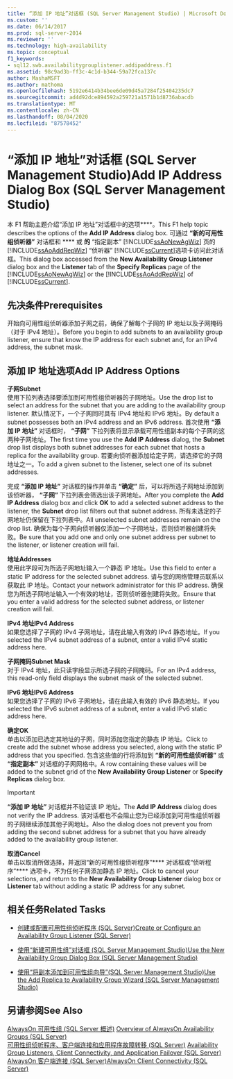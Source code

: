 ```yaml
---
title: “添加 IP 地址”对话框 (SQL Server Management Studio) | Microsoft Docs
ms.custom: ''
ms.date: 06/14/2017
ms.prod: sql-server-2014
ms.reviewer: ''
ms.technology: high-availability
ms.topic: conceptual
f1_keywords:
- sql12.swb.availabilitygrouplistener.addipaddress.f1
ms.assetid: 98c9ad3b-ff3c-4c1d-b344-59a72fca137c
author: MashaMSFT
ms.author: mathoma
ms.openlocfilehash: 5192e6414b34bee6de09d45a7284f25404235dc7
ms.sourcegitcommit: ad4d92dce894592a259721a1571b1d8736abacdb
ms.translationtype: MT
ms.contentlocale: zh-CN
ms.lasthandoff: 08/04/2020
ms.locfileid: "87578452"
---
```

# <a name="add-ip-address-dialog-box-sql-server-management-studio"></a><span data-ttu-id="f9315-102">“添加 IP 地址”对话框 (SQL Server Management Studio)</span><span class="sxs-lookup"><span data-stu-id="f9315-102">Add IP Address Dialog Box (SQL Server Management Studio)</span></span>
  <span data-ttu-id="f9315-103">本 F1 帮助主题介绍“添加 IP 地址”对话框中的选项\*\*\*\*。</span><span class="sxs-lookup"><span data-stu-id="f9315-103">This F1 help topic describes the options of the **Add IP Address** dialog box.</span></span> <span data-ttu-id="f9315-104">可通过 **“新的可用性组侦听器”** 对话框和 \*\*\*\* 或 **的** “指定副本” [!INCLUDE[ssAoNewAgWiz](../../../includes/ssaonewagwiz-md.md)] 页的 [!INCLUDE[ssAoAddRepWiz](../../../includes/ssaoaddrepwiz-md.md)] “侦听器” [!INCLUDE[ssCurrent](../../../includes/sscurrent-md.md)]选项卡访问此对话框。</span><span class="sxs-lookup"><span data-stu-id="f9315-104">This dialog box accessed from the **New Availability Group Listener** dialog box and the **Listener** tab of the **Specify Replicas** page of the [!INCLUDE[ssAoNewAgWiz](../../../includes/ssaonewagwiz-md.md)] or the [!INCLUDE[ssAoAddRepWiz](../../../includes/ssaoaddrepwiz-md.md)] of [!INCLUDE[ssCurrent](../../../includes/sscurrent-md.md)].</span></span>  
  
## <a name="prerequisites"></a><span data-ttu-id="f9315-105">先决条件</span><span class="sxs-lookup"><span data-stu-id="f9315-105">Prerequisites</span></span>  
 <span data-ttu-id="f9315-106">开始向可用性组侦听器添加子网之前，确保了解每个子网的 IP 地址以及子网掩码（对于 IPv4 地址）。</span><span class="sxs-lookup"><span data-stu-id="f9315-106">Before you begin to add subnets to an availability group listener, ensure that know the IP address for each subnet and, for an IPv4 address, the subnet mask.</span></span>  
  
##  <a name="add-ip-address-options"></a><a name="PageOptions"></a><span data-ttu-id="f9315-107">添加 IP 地址选项</span><span class="sxs-lookup"><span data-stu-id="f9315-107">Add IP Address Options</span></span>  
 <span data-ttu-id="f9315-108">**子网**</span><span class="sxs-lookup"><span data-stu-id="f9315-108">**Subnet**</span></span>  
 <span data-ttu-id="f9315-109">使用下拉列表选择要添加到可用性组侦听器的子网地址。</span><span class="sxs-lookup"><span data-stu-id="f9315-109">Use the drop list to select an address for the subnet that you are adding to the availability group listener.</span></span> <span data-ttu-id="f9315-110">默认情况下，一个子网同时具有 IPv4 地址和 IPv6 地址。</span><span class="sxs-lookup"><span data-stu-id="f9315-110">By default a subnet possesses both an IPv4 address and an IPv6 address.</span></span> <span data-ttu-id="f9315-111">首次使用 **“添加 IP 地址”** 对话框时， **“子网”** 下拉列表将显示承载可用性组副本的每个子网的这两种子网地址。</span><span class="sxs-lookup"><span data-stu-id="f9315-111">The first time you use the **Add IP Address** dialog,  the **Subnet** drop list displays both subnet addresses for each subnet that hosts a replica for the availability group.</span></span> <span data-ttu-id="f9315-112">若要向侦听器添加给定子网，请选择它的子网地址之一。</span><span class="sxs-lookup"><span data-stu-id="f9315-112">To add a given subnet to the listener, select one of its subnet addresses.</span></span>  
  
 <span data-ttu-id="f9315-113">完成 **“添加 IP 地址”** 对话框的操作并单击 **“确定”** 后，可以将所选子网地址添加到该侦听器， **“子网”** 下拉列表会筛选出该子网地址。</span><span class="sxs-lookup"><span data-stu-id="f9315-113">After you complete the **Add IP Address** dialog box and click **OK** to add a selected subnet address to the listener, the **Subnet** drop list filters out that subnet address.</span></span> <span data-ttu-id="f9315-114">所有未选定的子网地址仍保留在下拉列表中。</span><span class="sxs-lookup"><span data-stu-id="f9315-114">All unselected subnet addresses remain on the drop list.</span></span> <span data-ttu-id="f9315-115">确保为每个子网向侦听器仅添加一个子网地址，否则侦听器创建将失败。</span><span class="sxs-lookup"><span data-stu-id="f9315-115">Be sure that you add one and only one subnet address per subnet to the listener, or listener creation will fail.</span></span>  
  
 <span data-ttu-id="f9315-116">**地址**</span><span class="sxs-lookup"><span data-stu-id="f9315-116">**Addresses**</span></span>  
 <span data-ttu-id="f9315-117">使用此字段可为所选子网地址输入一个静态 IP 地址。</span><span class="sxs-lookup"><span data-stu-id="f9315-117">Use this field to enter a static IP address for the selected subnet address.</span></span> <span data-ttu-id="f9315-118">请与您的网络管理员联系以获取此 IP 地址。</span><span class="sxs-lookup"><span data-stu-id="f9315-118">Contact your network administrator for this IP address.</span></span> <span data-ttu-id="f9315-119">确保您为所选子网地址输入一个有效的地址，否则侦听器创建将失败。</span><span class="sxs-lookup"><span data-stu-id="f9315-119">Ensure that you enter a valid address for the selected subnet address, or listener creation will fail.</span></span>  
  
 <span data-ttu-id="f9315-120">**IPv4 地址**</span><span class="sxs-lookup"><span data-stu-id="f9315-120">**IPv4 Address**</span></span>  
 <span data-ttu-id="f9315-121">如果您选择了子网的 IPv4 子网地址，请在此输入有效的 IPv4 静态地址。</span><span class="sxs-lookup"><span data-stu-id="f9315-121">If you selected the IPv4 subnet address of a subnet, enter a valid IPv4 static address here.</span></span>  
  
 <span data-ttu-id="f9315-122">**子网掩码**</span><span class="sxs-lookup"><span data-stu-id="f9315-122">**Subnet Mask**</span></span>  
 <span data-ttu-id="f9315-123">对于 IPv4 地址，此只读字段显示所选子网的子网掩码。</span><span class="sxs-lookup"><span data-stu-id="f9315-123">For an IPv4 address, this read-only field displays the subnet mask of the selected subnet.</span></span>  
  
 <span data-ttu-id="f9315-124">**IPv6 地址**</span><span class="sxs-lookup"><span data-stu-id="f9315-124">**IPv6 Address**</span></span>  
 <span data-ttu-id="f9315-125">如果您选择了子网的 IPv6 子网地址，请在此输入有效的 IPv6 静态地址。</span><span class="sxs-lookup"><span data-stu-id="f9315-125">If you selected the IPv6 subnet address of a subnet, enter a valid IPv6 static address here.</span></span>  
  
 <span data-ttu-id="f9315-126">**确定**</span><span class="sxs-lookup"><span data-stu-id="f9315-126">**OK**</span></span>  
 <span data-ttu-id="f9315-127">单击以添加已选定其地址的子网，同时添加您指定的静态 IP 地址。</span><span class="sxs-lookup"><span data-stu-id="f9315-127">Click to create add the subnet whose address you selected, along with the static IP address that you specified.</span></span> <span data-ttu-id="f9315-128">包含这些值的行将添加到 **“新的可用性组侦听器”** 或 **“指定副本”** 对话框的子网网格中。</span><span class="sxs-lookup"><span data-stu-id="f9315-128">A row containing these values will be added to the subnet grid of the **New Availability Group Listener** or **Specify Replicas** dialog box.</span></span>  
  
> [!IMPORTANT]  
>  <span data-ttu-id="f9315-129">**“添加 IP 地址”** 对话框并不验证该 IP 地址。</span><span class="sxs-lookup"><span data-stu-id="f9315-129">The **Add IP Address** dialog does not verify the IP address.</span></span> <span data-ttu-id="f9315-130">该对话框也不会阻止您为已经添加到可用性组侦听器的子网继续添加其他子网地址。</span><span class="sxs-lookup"><span data-stu-id="f9315-130">Also the dialog does not prevent you from adding the second subnet address for a subnet that you have already added to the availability group listener.</span></span>  
  
 <span data-ttu-id="f9315-131">**取消**</span><span class="sxs-lookup"><span data-stu-id="f9315-131">**Cancel**</span></span>  
 <span data-ttu-id="f9315-132">单击以取消所做选择，并返回“新的可用性组侦听程序”\*\*\*\* 对话框或“侦听程序”\*\*\*\* 选项卡，不为任何子网添加静态 IP 地址。</span><span class="sxs-lookup"><span data-stu-id="f9315-132">Click to cancel your selections, and return to the **New Availability Group Listener** dialog box or **Listener** tab without adding a static IP address for any subnet.</span></span>  
  
  
##  <a name="related-tasks"></a><a name="RelatedTasks"></a> <span data-ttu-id="f9315-133">相关任务</span><span class="sxs-lookup"><span data-stu-id="f9315-133">Related Tasks</span></span>  
  
-   [<span data-ttu-id="f9315-134">创建或配置可用性组侦听程序 (SQL Server)</span><span class="sxs-lookup"><span data-stu-id="f9315-134">Create or Configure an Availability Group Listener &#40;SQL Server&#41;</span></span>](create-or-configure-an-availability-group-listener-sql-server.md)  
  
-   [<span data-ttu-id="f9315-135">使用“新建可用性组”对话框 (SQL Server Management Studio)</span><span class="sxs-lookup"><span data-stu-id="f9315-135">Use the New Availability Group Dialog Box &#40;SQL Server Management Studio&#41;</span></span>](use-the-new-availability-group-dialog-box-sql-server-management-studio.md)  
  
-   [<span data-ttu-id="f9315-136">使用“将副本添加到可用性组向导”(SQL Server Management Studio)</span><span class="sxs-lookup"><span data-stu-id="f9315-136">Use the Add Replica to Availability Group Wizard &#40;SQL Server Management Studio&#41;</span></span>](use-the-add-replica-to-availability-group-wizard-sql-server-management-studio.md)  
  
  
## <a name="see-also"></a><span data-ttu-id="f9315-137">另请参阅</span><span class="sxs-lookup"><span data-stu-id="f9315-137">See Also</span></span>  
 <span data-ttu-id="f9315-138">[AlwaysOn 可用性组 &#40;SQL Server 概述&#41;](overview-of-always-on-availability-groups-sql-server.md) </span><span class="sxs-lookup"><span data-stu-id="f9315-138">[Overview of AlwaysOn Availability Groups &#40;SQL Server&#41;](overview-of-always-on-availability-groups-sql-server.md) </span></span>  
 <span data-ttu-id="f9315-139">[可用性组侦听程序、客户端连接和应用程序故障转移 &#40;SQL Server&#41;](../../listeners-client-connectivity-application-failover.md) </span><span class="sxs-lookup"><span data-stu-id="f9315-139">[Availability Group Listeners, Client Connectivity, and Application Failover &#40;SQL Server&#41;](../../listeners-client-connectivity-application-failover.md) </span></span>  
 [<span data-ttu-id="f9315-140">AlwaysOn 客户端连接 (SQL Server)</span><span class="sxs-lookup"><span data-stu-id="f9315-140">AlwaysOn Client Connectivity (SQL Server)</span></span>](always-on-client-connectivity-sql-server.md)  
  
  
